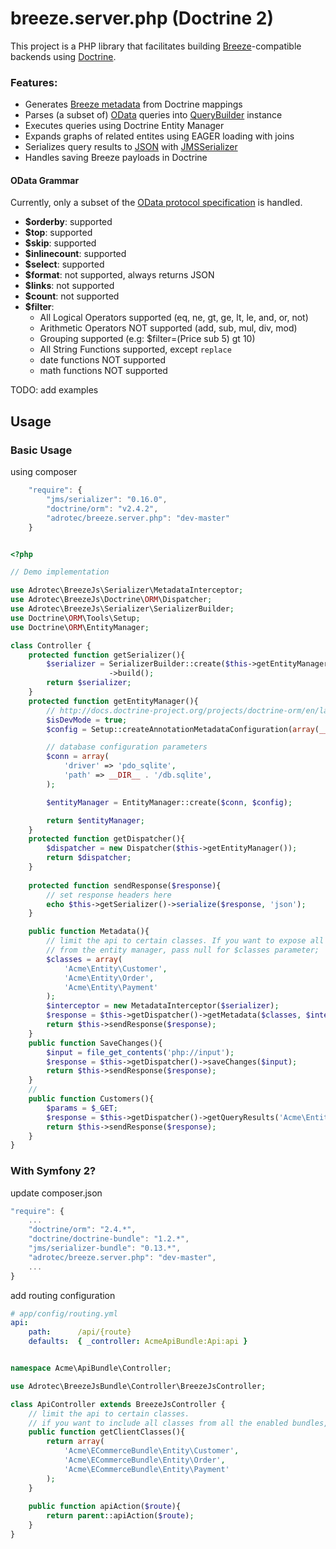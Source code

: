 # breeze.server.php (Doctrine 2)

<!--
(Inspired by [breeze.server.java](https://github.com/Breeze/breeze.server.java))
-->

This project is a PHP library that facilitates building [Breeze](http://www.breezejs.com/)-compatible backends using
[Doctrine](http://docs.doctrine-project.org/projects/doctrine-orm/en/latest/).

### Features:

- Generates [Breeze metadata](http://www.breezejs.com/documentation/metadata) from Doctrine mappings
- Parses (a subset of) [OData](http://www.odata.org/documentation/odata-version-3-0/url-conventions/) queries into [QueryBuilder](http://docs.doctrine-project.org/projects/doctrine-orm/en/latest/reference/query-builder.html) instance
- Executes queries using Doctrine Entity Manager
- Expands graphs of related entites using EAGER loading with joins
- Serializes query results to [JSON](http://www.json.org/) with [JMSSerializer](http://jmsyst.com/libs/serializer)
- Handles saving Breeze payloads in Doctrine

#### OData Grammar

Currently, only a subset of the [OData protocol specification](http://www.odata.org/documentation/odata-version-3-0/odata-version-3-0-core-protocol/) is handled.

- **$orderby**: supported
- **$top**: supported
- **$skip**: supported
- **$inlinecount**: supported
- **$select**: supported
- **$format**: not supported, always returns JSON
- **$links**: not supported
- **$count**: not supported
- **$filter**: 
    - All Logical Operators supported (eq, ne, gt, ge, lt, le, and, or, not)
    - Arithmetic Operators NOT supported (add, sub, mul, div, mod)
    - Grouping supported (e.g: $filter=(Price sub 5) gt 10)
    - All String Functions supported, except `replace`
    - date functions NOT supported
    - math functions NOT supported


TODO: add examples

## Usage


### Basic Usage

using composer

```js
    "require": {
        "jms/serializer": "0.16.0",
        "doctrine/orm": "v2.4.2",
        "adrotec/breeze.server.php": "dev-master"
    }
```

```php

<?php

// Demo implementation

use Adrotec\BreezeJs\Serializer\MetadataInterceptor;
use Adrotec\BreezeJs\Doctrine\ORM\Dispatcher;
use Adrotec\BreezeJs\Serializer\SerializerBuilder;
use Doctrine\ORM\Tools\Setup;
use Doctrine\ORM\EntityManager;

class Controller {
    protected function getSerializer(){
        $serializer = SerializerBuilder::create($this->getEntityManager())
                      ->build();
        return $serializer;
    }
    protected function getEntityManager(){
        // http://docs.doctrine-project.org/projects/doctrine-orm/en/latest/tutorials/getting-started.html
        $isDevMode = true;
        $config = Setup::createAnnotationMetadataConfiguration(array(__DIR__."/src"), $isDevMode);

        // database configuration parameters
        $conn = array(
            'driver' => 'pdo_sqlite',
            'path' => __DIR__ . '/db.sqlite',
        );

        $entityManager = EntityManager::create($conn, $config);

        return $entityManager;
    }
    protected function getDispatcher(){
        $dispatcher = new Dispatcher($this->getEntityManager());
        return $dispatcher;
    }
    
    protected function sendResponse($response){
        // set response headers here
        echo $this->getSerializer()->serialize($response, 'json');
    }

    public function Metadata(){
        // limit the api to certain classes. If you want to expose all classes 
        // from the entity manager, pass null for $classes parameter;
        $classes = array(
            'Acme\Entity\Customer',
            'Acme\Entity\Order',
            'Acme\Entity\Payment'
        );
        $interceptor = new MetadataInterceptor($serializer);
        $response = $this->getDispatcher()->getMetadata($classes, $interceptor);
        return $this->sendResponse($response);
    }
    public function SaveChanges(){
        $input = file_get_contents('php://input');
        $response = $this->getDispatcher()->saveChanges($input);
        return $this->sendResponse($response);
    }
    //
    public function Customers(){
        $params = $_GET;
        $response = $this->getDispatcher()->getQueryResults('Acme\Entity\Customer', $params);
        return $this->sendResponse($response);
    }
}

```


### With Symfony 2?

update composer.json

```js
"require": {
    ...
    "doctrine/orm": "2.4.*",
    "doctrine/doctrine-bundle": "1.2.*",
    "jms/serializer-bundle": "0.13.*",
    "adrotec/breeze.server.php": "dev-master",
    ...
}
```

add routing configuration
```yml
# app/config/routing.yml
api:
    path:      /api/{route}
    defaults:  { _controller: AcmeApiBundle:Api:api }
```

```php

namespace Acme\ApiBundle\Controller;

use Adrotec\BreezeJsBundle\Controller\BreezeJsController;

class ApiController extends BreezeJsController {
    // limit the api to certain classes.
    // if you want to include all classes from all the enabled bundles, return null from this method
    public function getClientClasses(){
        return array(
            'Acme\ECommerceBundle\Entity\Customer',
            'Acme\ECommerceBundle\Entity\Order',
            'Acme\ECommerceBundle\Entity\Payment'
        );
    }
    
    public function apiAction($route){
        return parent::apiAction($route);
    }
}

```
